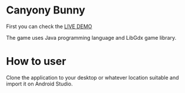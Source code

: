 # Canyony Bunny
First you can check the [LIVE DEMO](http://game-canyon.herokuapp.com/)

The game uses Java programming language and LibGdx game library. 

# How to user
Clone the application to your desktop or whatever location suitable and import it on Android Studio.
